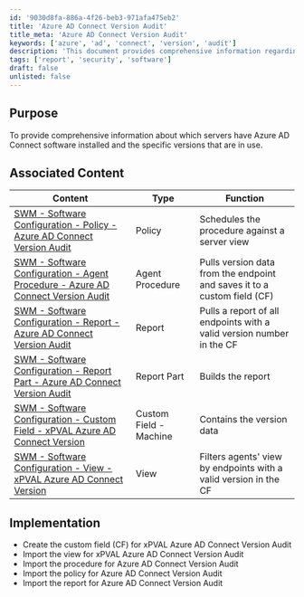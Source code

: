 ```yaml
---
id: '9030d8fa-886a-4f26-beb3-971afa475eb2'
title: 'Azure AD Connect Version Audit'
title_meta: 'Azure AD Connect Version Audit'
keywords: ['azure', 'ad', 'connect', 'version', 'audit']
description: 'This document provides comprehensive information regarding the servers that have Azure AD Connect software installed, including the specific versions of the software. It outlines associated content such as policies, procedures, and reports related to the Azure AD Connect Version Audit, along with implementation steps for setting up the necessary configurations.'
tags: ['report', 'security', 'software']
draft: false
unlisted: false
---
```


## Purpose

To provide comprehensive information about which servers have Azure AD Connect software installed and the specific versions that are in use.

## Associated Content

| Content                                                                                       | Type            | Function                                               |
|-----------------------------------------------------------------------------------------------|-----------------|-------------------------------------------------------|
| [SWM - Software Configuration - Policy - Azure AD Connect Version Audit](<../vsa/policies/Azure AD Connect Version Audit.md>) | Policy          | Schedules the procedure against a server view         |
| [SWM - Software Configuration - Agent Procedure - Azure AD Connect Version Audit](<../vsa/procedures/Azure AD Connect Version Audit.md>) | Agent Procedure  | Pulls version data from the endpoint and saves it to a custom field (CF) |
| [SWM - Software Configuration - Report - Azure AD Connect Version Audit](<../vsa/reports/Azure AD Connect Version Audit.md>) | Report          | Pulls a report of all endpoints with a valid version number in the CF |
| [SWM - Software Configuration - Report Part - Azure AD Connect Version Audit](<../vsa/reports/Azure AD Connect Version Audit.md>) | Report Part     | Builds the report                                      |
| [SWM - Software Configuration - Custom Field - xPVAL Azure AD Connect Version](<../vsa/custom-fields/xPVAL Azure AD Connect Version.md>) | Custom Field - Machine | Contains the version data                        |
| [SWM - Software Configuration - View - xPVAL Azure AD Connect Version](<../vsa/views/xPVAL Azure AD Connect Version.md>) | View            | Filters agents' view by endpoints with a valid version in the CF |

## Implementation

- Create the custom field (CF) for xPVAL Azure AD Connect Version Audit
- Import the view for xPVAL Azure AD Connect Version Audit
- Import the procedure for Azure AD Connect Version Audit
- Import the policy for Azure AD Connect Version Audit
- Import the report for Azure AD Connect Version Audit




